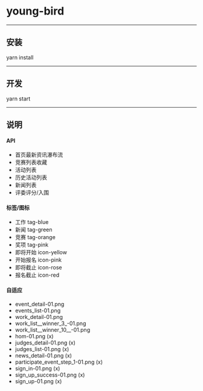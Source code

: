 # young-bird
***

## 安装
yarn install
***

## 开发
yarn start
***

## 说明
#### API
- 首页最新资讯瀑布流
- 竞赛列表收藏
- 活动列表
- 历史活动列表
- 新闻列表
- 评委评分/入围

#### 标签/图标
- 工作 tag-blue
- 新闻 tag-green
- 竞赛 tag-orange
- 奖项 tag-pink
- 即将开始 icon-yellow
- 开始报名 icon-pink
- 即将截止 icon-rose
- 报名截止 icon-red

#### 自适应
- event_detail-01.png
- events_list-01.png
- work_detail-01.png
- work_list__winner_3_-01.png
- work_list__winner_10__-01.png
- hom-01.png (x)
- judges_detail-01.png (x)
- judges_list-01.png (x)
- news_detail-01.png (x)
- participate_event_step_1-01.png (x)
- sign_in-01.png (x)
- sign_up_success-01.png (x)
- sign_up-01.png (x)
